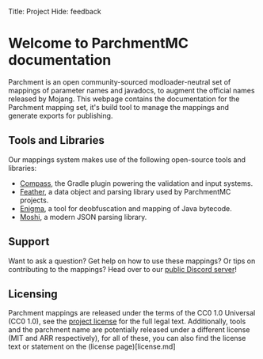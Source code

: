 Title: Project
Hide:  feedback

# Welcome to ParchmentMC documentation

Parchment is an open community-sourced modloader-neutral set of mappings of parameter names and javadocs, to augment the official names released by Mojang.
This webpage contains the documentation for the Parchment mapping set, it's build tool to manage the mappings and generate exports for publishing.

## Tools and Libraries
Our mappings system makes use of the following open-source tools and libraries:

- [Compass](https://github.com/ParchmentMC/Compass), the Gradle plugin powering the validation and input systems.
- [Feather](https://github.com/ParchmentMC/Feather), a data object and parsing library used by ParchmentMC projects.
- [Enigma](https://github.com/FabricMC/enigma), a tool for deobfuscation and mapping of Java bytecode.
- [Moshi](https://github.com/square/moshi), a modern JSON parsing library.

## Support
Want to ask a question? Get help on how to use these mappings? Or tips on contributing to the mappings? Head over to
our [public Discord server](https://discord.parchmentmc.org/)!

## Licensing
Parchment mappings are released under the terms of the CC0 1.0 Universal (CC0 1.0), see the [project license](license.md) for the full legal text.
Additionally, tools and the parchment name are potentially released under a different license (MIT and ARR respectively), for all of these, you can also find the license text or statement on the (license page)[license.md]